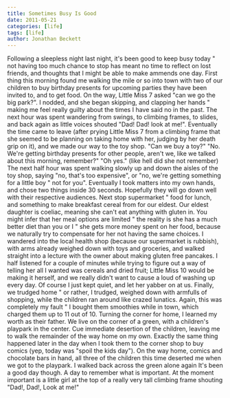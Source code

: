 ```yaml
---
title: Sometimes Busy Is Good
date: 2011-05-21
categories: [life]
tags: [life]
author: Jonathan Beckett
---
```


Following a sleepless night last night, it's been good to keep busy today " not having too much chance to stop has meant no time to reflect on lost friends, and thoughts that I might be able to make ammends one day. First thing this morning found me walking the mile or so into town with two of our children to buy birthday presents for upcoming parties they have been invited to, and to get food. On the way, Little Miss 7 asked "can we go the big park?". I nodded, and she began skipping, and clapping her hands " making me feel really guilty about the times I have said no in the past. The next hour was spent wandering from swings, to climbing frames, to slides, and back again as little voices shouted "Dad! Dad! look at me!". Eventually the time came to leave (after prying Little Miss 7 from a climbing frame that she seemed to be planning on taking home with her, judging by her death grip on it), and we made our way to the toy shop. "Can we buy a toy?" "No. We're getting birthday presents for other people, aren't we, like we talked about this morning, remember?" "Oh yes." (like hell did she not remember) The next half hour was spent walking slowly up and down the aisles of the toy shop, saying "no, that's too expensive", or "no, we're getting something for a little boy " not for you". Eventually I took matters into my own hands, and chose two things inside 30 seconds. Hopefully they will go down well with their respective audiences. Next stop supermarket " food for lunch, and something to make breakfast cereal from for our eldest. Our eldest daughter is coeliac, meaning she can't eat anything with gluten in. You might infer that her meal options are limited " the reality is she has a much better diet than you or I " she gets more money spent on her food, because we naturally try to compensate for her not having the same choices. I wandered into the local health shop (because our supermarket is rubbish), with arms already weighed down with toys and groceries, and walked straight into a lecture with the owner about making gluten free pancakes. I half listened for a couple of minutes while trying to figure out a way of telling her all I wanted was cereals and dried fruit; Little Miss 10 would be making it herself, and we really didn't want to cause a loud of washing up every day. Of course I just kept quiet, and let her yabber on at us. Finally, we trudged home " or rather, I trudged, weighed down with armfulls of shopping, while the children ran around like crazed lunatics. Again, this was completely my fault " I bought them smoothies while in town, which charged them up to 11 out of 10. Turning the corner for home, I learned my worth as their father. We live on the corner of a green, with a children's playpark in the center. Cue immediate desertion of the children, leaving me to walk the remainder of the way home on my own. Exactly the same thing happened later in the day when I took them to the corner shop to buy comics (yep, today was "spoil the kids day"). On the way home, comics and chocolate bars in hand, all three of the children this time deserted me when we got to the playpark. I walked back across the green alone again It's been a good day though. A day to remember what is important. At the moment important is a little girl at the top of a really very tall climbing frame shouting "Dad!, Dad!, Look at me!"